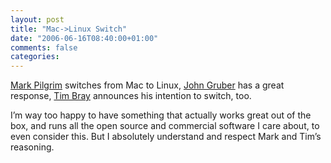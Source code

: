 ```yaml
---
layout: post
title: "Mac->Linux Switch"
date: "2006-06-16T08:40:00+01:00"
comments: false
categories: 
---
```


<p><a href="http://diveintomark.org/archives/2006/06/02/when-the-bough-breaks">Mark Pilgrim</a> switches from Mac to Linux, <a href="http://daringfireball.net/2006/06/and_oranges">John Gruber</a> has a great response, <a href="http://www.tbray.org/ongoing/When/200x/2006/06/15/Switch-From-Mac">Tim Bray</a> announces his intention to switch, too.</p>

<p>I&#8217;m way too happy to have something that actually works great out of the box, and runs all the open source and commercial software I care about, to even consider this. But I absolutely understand and respect Mark and Tim&#8217;s reasoning.</p>


